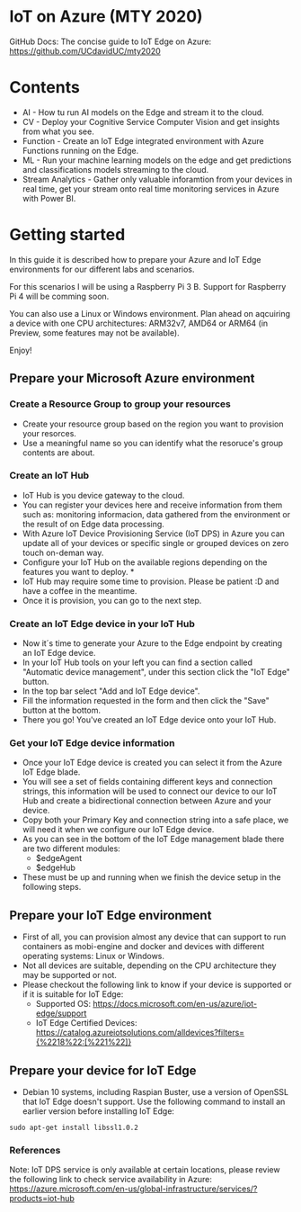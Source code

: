 # IoT on Azure (MTY 2020)

GitHub Docs: The concise guide to IoT Edge on Azure: https://github.com/UCdavidUC/mty2020

# Contents

* AI - How tu run AI models on the Edge and stream it to the cloud.
* CV - Deploy your Cognitive Service Computer Vision and get insights from what you see.
* Function - Create an IoT Edge integrated environment with Azure Functions running on the Edge.
* ML - Run your machine learning models on the edge and get predictions and classifications models streaming to the cloud.
* Stream Analytics - Gather only valuable inforamtion from your devices in real time, get your stream onto real time monitoring services in Azure with Power BI.

# Getting started

In this guide it is described how to prepare your Azure and IoT Edge environments for our different labs and scenarios. 

For this scenarios I will be using a Raspberry Pi 3 B. Support for Raspberry Pi 4 will be comming soon.

You can also use a Linux or Windows environment. Plan ahead on aqcuiring a device with one CPU architectures: ARM32v7, AMD64 or ARM64 (in Preview, some features may not be available).

Enjoy!

## Prepare your Microsoft Azure environment

### Create a Resource Group to group your resources

* Create your resource group based on the region you want to provision your resorces.
* Use a meaningful name so you can identify what the resoruce's group contents are about.

### Create an IoT Hub

* IoT Hub is you device gateway to the cloud.
* You can register your devices here and receive information from them such as: monitoring informacion, data gathered from the environment or the result of on Edge data processing.
* With Azure IoT Device Provisioning Service (IoT DPS) in Azure you can update all of your devices or specific single or grouped devices on zero touch on-deman way.
* Configure your IoT Hub on the available regions depending on the features you want to deploy. *
* IoT Hub may require some time to provision. Please be patient :D and have a coffee in the meantime.
* Once it is provision, you can go to the next step.

### Create an IoT Edge device in your IoT Hub

* Now it´s time to generate your Azure to the Edge endpoint by creating an IoT Edge device.
* In your IoT Hub tools on your left you can find a section called "Automatic device management", under this section click the "IoT Edge" button.
* In the top bar select "Add and IoT Edge device".
* Fill the information requested in the form and then click the "Save" button at the bottom.
* There you go! You've created an IoT Edge device onto your IoT Hub.

### Get your IoT Edge device information

* Once your IoT Edge device is created you can select it from the Azure IoT Edge blade.
* You will see a set of fields containing different keys and connection strings, this information will be used to connect our device to our IoT Hub and create a bidirectional connection between Azure and your device.
* Copy both your Primary Key and connection string into a safe place, we will need it when we configure our IoT Edge device.
* As you can see in the bottom of the IoT Edge management blade there are two different modules: 
    * $edgeAgent
    * $edgeHub
* These must be up and running when we finish the device setup in the following steps.

## Prepare your IoT Edge environment

* First of all, you can provision almost any device that can support to run containers as mobi-engine and docker and devices with different operating systems: Linux or Windows.
* Not all devices are suitable, depending on the CPU architecture they may be supported or not.
* Please checkout the following link to know if your device is supported or if it is suitable for IoT Edge: 
    * Supported OS: https://docs.microsoft.com/en-us/azure/iot-edge/support
    * IoT Edge Certified Devices: https://catalog.azureiotsolutions.com/alldevices?filters={%2218%22:[%221%22]}

## Prepare your device for IoT Edge

* Debian 10 systems, including Raspian Buster, use a version of OpenSSL that IoT Edge doesn't support. Use the following command to install an earlier version before installing IoT Edge:

```
sudo apt-get install libssl1.0.2
```

### References

Note: IoT DPS service is only available at certain locations, please review the following link to check service availability in Azure:
https://azure.microsoft.com/en-us/global-infrastructure/services/?products=iot-hub
